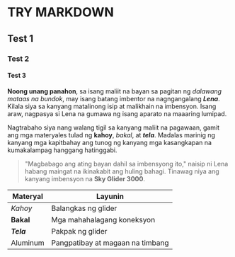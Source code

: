 # TRY MARKDOWN
## Test 1
### Test 2
#### Test 3

**Noong unang panahon**, sa isang maliit na bayan sa pagitan ng _dalawang mataas na bundok_, may isang batang imbentor na nagngangalang ***Lena***. Kilala siya sa kanyang matalinong isip at malikhain na imbensyon. Isang araw, nagpasya si Lena na gumawa ng isang aparato na maaaring lumipad.

Nagtrabaho siya nang walang tigil sa kanyang maliit na pagawaan, gamit ang mga materyales tulad ng **kahoy**, _bakal_, at ***tela***. Madalas marinig ng kanyang mga kapitbahay ang tunog ng kanyang mga kasangkapan na kumakalampag hanggang hatinggabi.

>"Magbabago ang ating bayan dahil sa imbensyong ito," naisip ni Lena habang maingat na ikinakabit ang huling bahagi. Tinawag niya ang kanyang imbensyon na **Sky Glider 3000**.

| Materyal | Layunin|
|----------|--------|
| _Kahoy_    |  Balangkas ng glider|
| **Bakal**    |  Mga mahahalagang koneksyon|
| ***Tela***   |  Pakpak ng glider|
| Aluminum   | Pangpatibay at magaan na timbang|